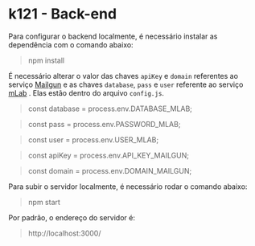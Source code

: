 # k121 - Back-end

Para configurar o backend localmente, é necessário instalar as dependência com o comando abaixo:

> npm install

É necessário alterar o valor das chaves `apiKey` e `domain` referentes ao serviço [Mailgun](https://www.mailgun.com) e as chaves `database`, `pass` e `user` referente ao serviço [mLab](http://mlab.com) . Elas estão dentro do arquivo `config.js`.

> const database = process.env.DATABASE_MLAB;

> const pass = process.env.PASSWORD_MLAB;

> const user = process.env.USER_MLAB;

> const apiKey = process.env.API_KEY_MAILGUN;

> const domain = process.env.DOMAIN_MAILGUN;

Para subir o servidor localmente, é necessário rodar o comando abaixo:

> npm start

Por padrão, o endereço do servidor é:

> http://localhost:3000/
